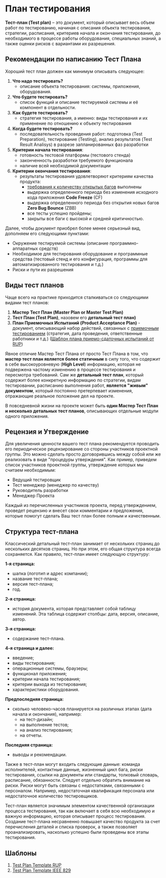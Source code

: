 # План тестирования

 **Тест-план \(Test plan\)** – это документ, который описывает весь объем работ по тестированию, начиная с описания объекта тестирования, стратегии, расписания, критериев начала и окончания тестирования, до необходимого в процессе работы оборудования, специальных знаний, а также оценки рисков с вариантами их разрешения.

## Рекомендации по написанию Тест Плана

Хороший тест план должен как минимум описывать следующее:

1. **Что надо тестировать?**
   * описание объекта тестирования: системы, приложения, оборудования.
2. **Что будете тестировать?**
   * список функций и описание тестируемой системы и её компонент в отдельности.
3. **Как будете тестировать?**
   * стратегия тестирования, а именно: виды тестирования и их применение по отношению к объекту тестирования
4. **Когда будете тестировать?**
   * последовательность проведения работ: подготовка \(Test Preparation\), тестирование \(Testing\), анализ результатов \(Test Result Analisys\) в разрезе запланированных фаз разработки
5. **Критерии начала тестирования**:
   * готовность тестовой платформы \(тестового стенда\)
   * законченность разработки требуемого функционала
   * наличие всей необходимой документации
6. **Критерии окончания тестирования**:
   * результаты тестирования удовлетворяют критериям качества продукта:
     * [требования к количеству открытых багов](http://www.protesting.ru/testing/bugpriority.html#openbugsreq) выполнены
     * выдержка определенного периода без изменения исходного кода приложения **Code Freeze** \(CF\)
     * выдержка определенного периода без открытия новых багов **Zero Bug Bounce** \(ZBB\)
     * все тесты успешно пройдены;
     * закрыты все баги с высокой и средней критичностью.

  Далее, чтобы документ приобрел более менее серьезный вид, дополняем его следующими пунктами:

* Окружение тестируемой системы \(описание программно-аппаратных средств\)
* Необходимое для тестирования оборудование и программные средства \(тестовый стенд и его конфигурация, программы для автоматизированного тестирования и т.д.\)
* Риски и пути их разрешения

## Виды тест планов

Чаще всего на практике приходится сталкиваться со следующими видами тест планов:

1. **Мастер Тест План \(Master Plan or Master Test Plan\)**
2. **Тест План \(Test Plan\)**, назовем его **детальный тест план\)**
3. **План Приемочных Испытаний \(Product Acceptance Plan\)** - документ, описывающий набор действий, связанных с [приемочным тестированием](http://www.protesting.ru/testing/levels/acceptance.html) \(стратегия, дата проведения, ответственные работники и т.д.\) \([Шаблон плана приемо-сдаточных испытаний от RUP](http://www.protesting.ru/documentation/product_acceptance_plan_rup.zip)\)

Явное отличие Мастер Тест Плана от просто Тест Плана в том, что **мастер тест план является более статичным** в силу того, что содержит в себе высокоуровневую \(**High Level**\) информацию, которая не подвержена частому изменению в процессе тестирования и пересмотра требований. Сам же **детальный тест план**, который содержит более конкретную информацию по стратегии, видам тестировании, расписанию выполнения работ, **является "живым" документом**, который постоянно претерпевает изменения, отражающие реальное положение дел на проекте.

В повседневной жизни на проекте может быть **один Мастер Тест План и несколько детальных тест планов**, описывающих отдельные модули одного приложения.

## Рецензия и Утверждение

Для увеличения ценности вашего тест плана рекомендуется проводить его периодическое рецензирование со стороны участников проектной группы. Это можно сделать просто договорившись между собой или же реализовать в виде "процедуры утверждения". Как пример, приведем список участников проектной группы, утверждение которых мы считаем необходимым:

* Ведущий тестировщик
* Тест менеджер \(менеджер по качеству\)
* Руководитель разработки
* Менеджер Проекта

Каждый из перечисленных участников проекта, перед утверждением, проведет рецензию и внесет свои комментарии и предложения, которые помогут сделать Ваш тест план более полным и качественным.

## Структура тест-плана

Классический детальный тест-план занимает от нескольких страниц до нескольких десятков страниц. Но при этом, его общая структура всегда сохраняется. Как правило, тест-план имеет следующую структуру:

**1-я страница:**

* шапка \(логотип и адрес компании\);
* название тест-плана;
* версия тест-плана;
* год.

**2-я страница:**

* история документа, которая представляет собой таблицу изменений. Эта таблица содержит столбцы: дата, версия, описание, автор.

**3-я страница:**

* содержание тест-плана.

**4-я страница и далее:**

* введение;
* виды тестирования; 
* операционные системы, браузеры;
* функционал приложения;
* критерии начала тестирования; 
* критерии выхода из тестирования; 
* характеристики оборудования.

**Предпоследняя страница:**

* сколько человеко-часов планируется на различных этапах \(дата начала и окончания\), например:
  * на тест-дизайн;
  * на выполнение тестов;
  * на анализ тестирования;
  * на отчеты.

**Последняя страница:**

* выводы и рекомендации.

Также в тест-план могут входить следующие данные: команда исполнителей, контактные данные, жизненный цикл бага, риски тестирования, ссылки на документы или стандарты, толковый словарь, расписание, обязанности. Следует отдельно обратить внимание на риски. Риски могут быть связаны с недостатками, связанными с персоналом. Например, недостаточная квалификация персонала или недостаточное количество тестировщиков.

Тест-план является значимым элементом качественной организации процесса тестирования, так как включает в себя всю необходимую и важную информацию, которая описывает процесс тестирования. Создание тест-плана несравненно повышает качество продукта за счет перечисления деталей и списка проверок, а также позволяет проанализировать, насколько успешно были проведены все этапы тестирования.

## Шаблоны

1. [Test Plan Template RUP](http://www.protesting.ru/documentation/test_plan_template_rup.zip)
2. [Test Plan Template IEEE 829](http://www.protesting.ru/documentation/test_plan_template_ieee_829.zip)


